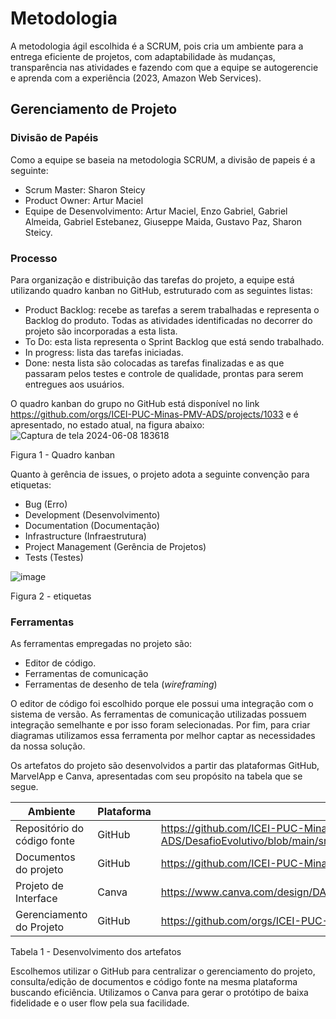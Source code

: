 
# Metodologia

A metodologia ágil escolhida é a SCRUM, pois cria um ambiente para a entrega eficiente de projetos, com adaptabilidade às mudanças, transparência nas atividades e fazendo com que a equipe se autogerencie e aprenda com a experiência (2023, Amazon Web Services). 

## Gerenciamento de Projeto

### Divisão de Papéis

Como a equipe se baseia na metodologia SCRUM, a divisão de papeis é a seguinte:
- Scrum Master: Sharon Steicy
- Product Owner: Artur Maciel
- Equipe de Desenvolvimento: Artur Maciel, Enzo Gabriel, Gabriel Almeida, Gabriel Estebanez, Giuseppe Maida, Gustavo Paz, Sharon Steicy.

### Processo

Para organização e distribuição das tarefas do projeto, a equipe está utilizando quadro kanban no GitHub, estruturado com as seguintes listas:

* Product Backlog: recebe as tarefas a serem trabalhadas e representa o Backlog do produto. Todas as atividades identificadas no decorrer do projeto são incorporadas a esta lista.
* To Do: esta lista representa o Sprint Backlog que está sendo trabalhado.
* In progress: lista das tarefas iniciadas.
* Done: nesta lista são colocadas as tarefas finalizadas e as que passaram pelos testes e controle de qualidade, prontas para serem entregues aos usuários.

O quadro kanban do grupo no GitHub está disponível no link https://github.com/orgs/ICEI-PUC-Minas-PMV-ADS/projects/1033 e é apresentado, no estado atual, na figura abaixo:
![Captura de tela 2024-06-08 183618](https://github.com/ICEI-PUC-Minas-PMV-ADS/pmv-ads-2024-e1-proj-web-t15-desafio-evolutivo/assets/166241111/1dac5558-b3ac-4a18-a5ec-a100d766caeb)


Figura 1 - Quadro kanban

Quanto à gerência de issues, o projeto adota a seguinte convenção para
etiquetas:

* Bug (Erro)
* Development (Desenvolvimento)
* Documentation (Documentação)
* Infrastructure (Infraestrutura)
* Project Management (Gerência de Projetos)
* Tests (Testes)
  
![image](https://github.com/ICEI-PUC-Minas-PMV-ADS/DesafioEvolutivo/assets/163445754/289ad8ff-a5f3-4836-b018-f4039261fea3)

Figura 2 - etiquetas

### Ferramentas

As ferramentas empregadas no projeto são:

- Editor de código.
- Ferramentas de comunicação
- Ferramentas de desenho de tela (_wireframing_)

O editor de código foi escolhido porque ele possui uma integração com o sistema de versão. As ferramentas de comunicação utilizadas possuem integração semelhante e por isso foram selecionadas. Por fim, para criar diagramas utilizamos essa ferramenta por melhor captar as necessidades da nossa solução.

Os artefatos do projeto são desenvolvidos a partir das plataformas GitHub, MarvelApp e Canva, apresentadas com seu propósito na tabela que se segue.

| Ambiente  | Plataforma | Link |
| --------- | ---------- | ------- |
| Repositório do código fonte | GitHub  | https://github.com/ICEI-PUC-Minas-PMV-ADS/DesafioEvolutivo/blob/main/src/README.md |
| Documentos do projeto  | GitHub  | https://github.com/ICEI-PUC-Minas-PMV-ADS/DesafioEvolutivo  |
| Projeto de Interface  | Canva  | https://www.canva.com/design/DAGBqtH0lHQ/e75d9rHkMYLIy4cFvKcqlA/edit  |
| Gerenciamento do Projeto  | GitHub  | https://github.com/orgs/ICEI-PUC-Minas-PMV-ADS/projects/1033/views/3 |

Tabela 1 - Desenvolvimento dos artefatos

Escolhemos utilizar o GitHub para centralizar o gerenciamento do projeto, consulta/edição de documentos e código fonte na mesma plataforma buscando eficiência. Utilizamos o Canva para gerar o protótipo de baixa fidelidade e o user flow pela sua facilidade.
